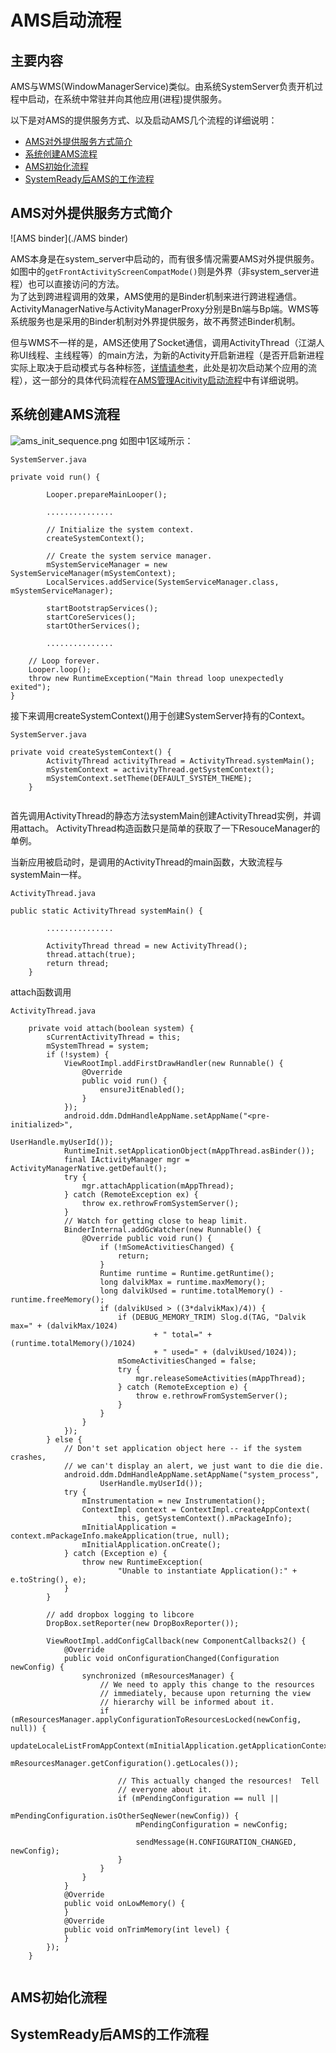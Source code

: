 # AMS启动流程 #

## 主要内容 ##

AMS与WMS(WindowManagerService)类似。由系统SystemServer负责开机过程中启动，在系统中常驻并向其他应用(进程)提供服务。

以下是对AMS的提供服务方式、以及启动AMS几个流程的详细说明：  

- [AMS对外提供服务方式简介](#ams对外提供服务方式简介)
- [系统创建AMS流程](#系统创建ams流程)
- [AMS初始化流程](#ams初始化流程)
- [SystemReady后AMS的工作流程](#systemready后ams的工作流程)

## AMS对外提供服务方式简介 ##

![AMS binder](./AMS binder)


AMS本身是在system_server中启动的，而有很多情况需要AMS对外提供服务。  
如图中的`getFrontActivityScreenCompatMode()`则是外界（非system_server进程）也可以直接访问的方法。  
为了达到跨进程调用的效果，AMS使用的是Binder机制来进行跨进程通信。  
ActivityManagerNative与ActivityManagerProxy分别是Bn端与Bp端。WMS等系统服务也是采用的Binder机制对外界提供服务，故不再赘述Binder机制。

但与WMS不一样的是，AMS还使用了Socket通信，调用ActivityThread（江湖人称UI线程、主线程等）的main方法，为新的Activity开启新进程（是否开启新进程实际上取决于启动模式与各种标签，[详情请参考](http://blog.csdn.net/zhangjg_blog/article/details/10923643?reload)，此处是初次启动某个应用的流程），这一部分的具体代码流程在[AMS管理Acitivity启动流程]()中有详细说明。

## 系统创建AMS流程 ##
![ams_init_sequence.png](./ams_init_sequence.png)
如图中1区域所示：

```
SystemServer.java

private void run() {
        
        Looper.prepareMainLooper();

		...............

        // Initialize the system context.
        createSystemContext();

        // Create the system service manager.
        mSystemServiceManager = new SystemServiceManager(mSystemContext);
        LocalServices.addService(SystemServiceManager.class, mSystemServiceManager);
    
        startBootstrapServices();
        startCoreServices();
        startOtherServices();

    	...............

    // Loop forever.
    Looper.loop();
    throw new RuntimeException("Main thread loop unexpectedly exited");
}

```

接下来调用createSystemContext()用于创建SystemServer持有的Context。


```
SystemServer.java

private void createSystemContext() {
        ActivityThread activityThread = ActivityThread.systemMain();
        mSystemContext = activityThread.getSystemContext();
        mSystemContext.setTheme(DEFAULT_SYSTEM_THEME);
    }


```

首先调用ActivityThread的静态方法systemMain创建ActivityThread实例，并调用attach。
ActivityThread构造函数只是简单的获取了一下ResouceManager的单例。

当新应用被启动时，是调用的ActivityThread的main函数，大致流程与systemMain一样。

```
ActivityThread.java

public static ActivityThread systemMain() {

		...............

        ActivityThread thread = new ActivityThread();
        thread.attach(true);
        return thread;
    }

```

attach函数调用

```
ActivityThread.java

    private void attach(boolean system) {
        sCurrentActivityThread = this;
        mSystemThread = system;
        if (!system) {
            ViewRootImpl.addFirstDrawHandler(new Runnable() {
                @Override
                public void run() {
                    ensureJitEnabled();
                }
            });
            android.ddm.DdmHandleAppName.setAppName("<pre-initialized>",
                                                    UserHandle.myUserId());
            RuntimeInit.setApplicationObject(mAppThread.asBinder());
            final IActivityManager mgr = ActivityManagerNative.getDefault();
            try {
                mgr.attachApplication(mAppThread);
            } catch (RemoteException ex) {
                throw ex.rethrowFromSystemServer();
            }
            // Watch for getting close to heap limit.
            BinderInternal.addGcWatcher(new Runnable() {
                @Override public void run() {
                    if (!mSomeActivitiesChanged) {
                        return;
                    }
                    Runtime runtime = Runtime.getRuntime();
                    long dalvikMax = runtime.maxMemory();
                    long dalvikUsed = runtime.totalMemory() - runtime.freeMemory();
                    if (dalvikUsed > ((3*dalvikMax)/4)) {
                        if (DEBUG_MEMORY_TRIM) Slog.d(TAG, "Dalvik max=" + (dalvikMax/1024)
                                + " total=" + (runtime.totalMemory()/1024)
                                + " used=" + (dalvikUsed/1024));
                        mSomeActivitiesChanged = false;
                        try {
                            mgr.releaseSomeActivities(mAppThread);
                        } catch (RemoteException e) {
                            throw e.rethrowFromSystemServer();
                        }
                    }
                }
            });
        } else {
            // Don't set application object here -- if the system crashes,
            // we can't display an alert, we just want to die die die.
            android.ddm.DdmHandleAppName.setAppName("system_process",
                    UserHandle.myUserId());
            try {
                mInstrumentation = new Instrumentation();
                ContextImpl context = ContextImpl.createAppContext(
                        this, getSystemContext().mPackageInfo);
                mInitialApplication = context.mPackageInfo.makeApplication(true, null);
                mInitialApplication.onCreate();
            } catch (Exception e) {
                throw new RuntimeException(
                        "Unable to instantiate Application():" + e.toString(), e);
            }
        }

        // add dropbox logging to libcore
        DropBox.setReporter(new DropBoxReporter());

        ViewRootImpl.addConfigCallback(new ComponentCallbacks2() {
            @Override
            public void onConfigurationChanged(Configuration newConfig) {
                synchronized (mResourcesManager) {
                    // We need to apply this change to the resources
                    // immediately, because upon returning the view
                    // hierarchy will be informed about it.
                    if (mResourcesManager.applyConfigurationToResourcesLocked(newConfig, null)) {
                        updateLocaleListFromAppContext(mInitialApplication.getApplicationContext(),
                                mResourcesManager.getConfiguration().getLocales());

                        // This actually changed the resources!  Tell
                        // everyone about it.
                        if (mPendingConfiguration == null ||
                                mPendingConfiguration.isOtherSeqNewer(newConfig)) {
                            mPendingConfiguration = newConfig;

                            sendMessage(H.CONFIGURATION_CHANGED, newConfig);
                        }
                    }
                }
            }
            @Override
            public void onLowMemory() {
            }
            @Override
            public void onTrimMemory(int level) {
            }
        });
    }


```





## AMS初始化流程 ##


## SystemReady后AMS的工作流程 ##

















